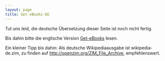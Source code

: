 ```yaml
---
layout: page
title: Get-eBooks-DE
---
```


Tut uns leid, die deutsche Übersetzung dieser Seite ist noch nicht fertig.

Bis dahin bitte die englische Version [Get-eBooks](Get-eBooks.html) lesen.

Ein kleiner Tipp bis dahin: Als deutsche Wikipediaausgabe ist wikipedia-de.zim, zu finden auf http://openzim.org/ZIM_File_Archive, empfehlenswert.

